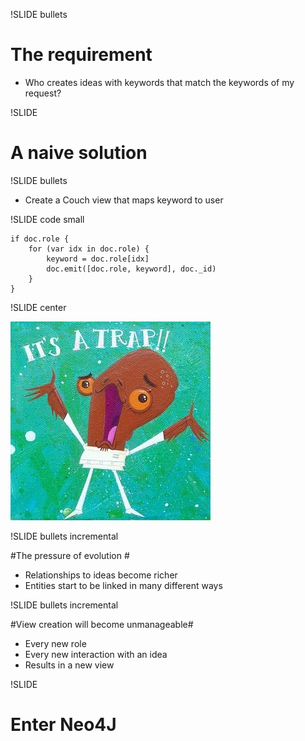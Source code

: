 !SLIDE bullets

# The requirement #

* Who creates ideas with keywords that match the keywords of my request?

!SLIDE

# A naive solution #

!SLIDE bullets

* Create a Couch view that maps keyword to user

!SLIDE code small

	if doc.role {
		for (var idx in doc.role) {
			keyword = doc.role[idx]
			doc.emit([doc.role, keyword], doc._id)
		}
	}

!SLIDE center

<img src="trap.png"/>

!SLIDE bullets incremental

#The pressure of evolution #

* Relationships to ideas become richer
* Entities start to be linked in many different ways

!SLIDE bullets incremental

#View creation will become unmanageable#

* Every new role
* Every new interaction with an idea
* Results in a new view

!SLIDE 

# Enter Neo4J #

